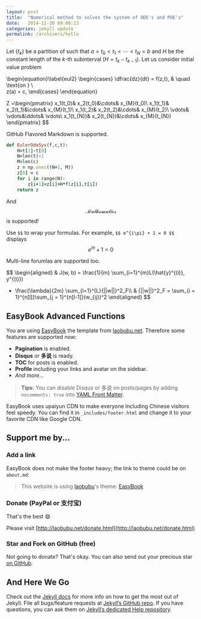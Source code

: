 ```yaml
---
layout: post
title:  "Numerical method to solves the system of ODE's and PDE's"
date:   2014-12-30 09:00:13
categories: jekyll update
permalink: /archivers/hello
---
```


Let $\{ t_k\}$ be a partition of such that $a=t_0<t_1<\cdots<t_{N}=b$ and $H$ be the constant length of the $k$-th subinterval ($H = t_k - t_{k-1}$). Let us consider initial value problem

\begin{equation}\label{eul2}
  \begin{cases}
    \dfrac{dz}{dt} = f(z,t),      & \quad \text{on } \\\
    z(a) = c,
  \end{cases}
\end{equation}

Z =\begin{pmatrix}
x_1(t_0)& x_2(t_0)&\cdots& x_{M}(t_0)\\
x_1(t_1)& x_2(t_1)&\cdots& x_{M}(t_1)\\
x_1(t_2)& x_2(t_2)&\cdots& x_{M}(t_2)\\
\vdots& \vdots&\ddots& \vdots\\
x_1(t_{N})& x_2(t_{N})&\cdots& x_{M}(t_{N})
\end{pmatrix}
$$

GitHub Flavored Markdown is supported.

```ruby
def EulerOdeSys(f,c,t):
    H=t[1]-t[0]
    N=len(t)-1
    M=len(c)
    z = np.ones((N+1, M))
    z[0] = c
    for i in range(N):
        z[i+1]=z[i]+H*f(z[i],t[i])
    return z
```

And $$\mathcal{ Mathematics }$$ is supported!

Use `$$` to wrap your formulas. For example, `$$ e^{i\pi} + 1 = 0 $$` displays $$  e^{i\pi} + 1 = 0  $$

Multi-line forumlas are supported too.

$$
\begin{aligned}
& J(w, b) = \frac{1}{m} \sum_{i=1}^{m}L(\hat{y}^{(i)}, y^{(i)})
+ \frac{\lambda}{2m} \sum_{l=1}^{L}{||w||}^2_F\\\\
& {||w||}^2_F = \sum_{i = 1}^{n[l]}\sum_{j = 1}^{n[l-1]}(w_{ij})^2
\end{aligned}
$$


## EasyBook Advanced Functions ##

You are using [EasyBook][github-easybook] the template from [laobubu.net](http://laobubu.net). Therefore some features are supported now:

* **Pagination** is enabled.
* **Disqus** or **多说** is ready.
* **TOC** for posts is enabled.
* **Profile** including your links and avatar on the sidebar.
* *And more...*

> **Tips:** You can disable Disqus or 多说 on posts/pages by adding `nocomments: true` into [YAML Front Matter][frontmatter].

EasyBook uses upaiyun CDN to make everyone lncluding Chinese visitors feel speedy. You can find it in `_includes/footer.html` and change it to your favorite CDN like Google CDN.

## Support me by... ##

### Add a link ###

EasyBook does not make the footer heavy; the link to theme could be on `about.md`:

> This website is using [laobubu](http://laobubu.net)'s theme: [EasyBook](https://github.com/laobubu/jekyll-theme-EasyBook)

### Donate (PayPal or 支付宝) ###

That's the best :smile: 

Please visit [http://laobubu.net/donate.html](http://laobubu.net/donate.html)

### Star and Fork on GitHub (free) ###

Not going to donate? That's okay. You can also send out your precious star [on GitHub][github-easybook].

## And Here We Go ##

Check out the [Jekyll docs][jekyll] for more info on how to get the most out of Jekyll. File all bugs/feature requests at [Jekyll’s GitHub repo][jekyll-gh]. If you have questions, you can ask them on [Jekyll’s dedicated Help repository][jekyll-help].

[jekyll]:      http://jekyllrb.com
[jekyll-gh]:   https://github.com/jekyll/jekyll
[jekyll-help]: https://github.com/jekyll/jekyll-help
[frontmatter]: http://jekyllrb.com/docs/frontmatter/
[github-easybook]: https://github.com/laobubu/jekyll-theme-EasyBook
